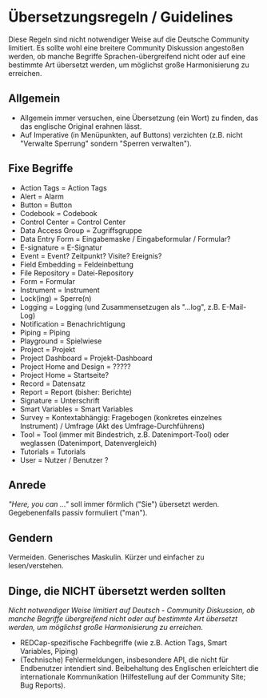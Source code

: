 # Übersetzungsregeln / Guidelines

Diese Regeln sind nicht notwendiger Weise auf die Deutsche Community limitiert.
Es sollte wohl eine breitere Community Diskussion angestoßen werden, ob manche Begriffe Sprachen-übergreifend nicht oder auf eine bestimmte Art übersetzt werden, um möglichst große Harmonisierung zu erreichen.


## Allgemein

- Allgemein immer versuchen, eine Übersetzung (ein Wort) zu finden, das das englische Original erahnen lässt.
- Auf Imperative (in Menüpunkten, auf Buttons) verzichten (z.B. nicht "Verwalte Sperrung" sondern "Sperren verwalten").


## Fixe Begriffe

- Action Tags = Action Tags
- Alert = Alarm
- Button = Button
- Codebook = Codebook
- Control Center = Control Center
- Data Access Group = Zugriffsgruppe
- Data Entry Form = Eingabemaske / Eingabeformular / Formular?
- E-signature = E-Signatur
- Event = Event? Zeitpunkt? Visite? Ereignis?
- Field Embedding = Feldeinbettung
- File Repository = Datei-Repository
- Form = Formular
- Instrument = Instrument
- Lock(ing) = Sperre(n)
- Logging = Logging (und Zusammensetzugen als "...log", z.B. E-Mail-Log)
- Notification = Benachrichtigung
- Piping = Piping
- Playground = Spielwiese
- Project = Projekt
- Project Dashboard = Projekt-Dashboard
- Project Home and Design = ?????
- Project Home = Startseite?
- Record = Datensatz
- Report = Report (bisher: Berichte)
- Signature = Unterschrift
- Smart Variables = Smart Variables
- Survey = Kontextabhängig: Fragebogen (konkretes einzelnes Instrument) / Umfrage (Akt des Umfrage-Durchführens)
- Tool = Tool (immer mit Bindestrich, z.B. Datenimport-Tool) oder weglassen (Datenimport, Datenvergleich)
- Tutorials = Tutorials
- User = Nutzer / Benutzer ?


## Anrede

_"Here, you can ..."_ soll immer förmlich ("Sie") übersetzt werden. Gegebenenfalls passiv formuliert ("man").

## Gendern

Vermeiden. Generisches Maskulin. Kürzer und einfacher zu lesen/verstehen.

## Dinge, die NICHT übersetzt werden sollten

_Nicht notwendiger Weise limitiert auf Deutsch - Community Diskussion, ob manche Begriffe übergreifend nicht oder auf bestimmte Art übersetzt werden, um möglichst große Harmonisierung zu erreichen._


- REDCap-spezifische Fachbegriffe (wie z.B. Action Tags, Smart Variables, Piping)
- (Technische) Fehlermeldungen, insbesondere API, die nicht für Endbenutzer intendiert sind. Beibehaltung des Englischen erleichtert die internationale Kommunikation (Hilfestellung auf der Community Site; Bug Reports).



